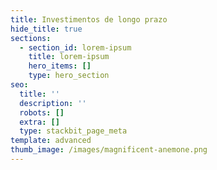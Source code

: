 ```yaml
---
title: Investimentos de longo prazo
hide_title: true
sections:
  - section_id: lorem-ipsum
    title: lorem-ipsum
    hero_items: []
    type: hero_section
seo:
  title: ''
  description: ''
  robots: []
  extra: []
  type: stackbit_page_meta
template: advanced
thumb_image: /images/magnificent-anemone.png
---
```

